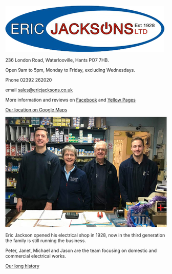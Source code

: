 ![Jacksons Logo](EricJacksons-logo-transparent.png)


236 London Road, Waterlooville, Hants PO7 7HB.

Open 9am to 5pm, Monday to Friday, excluding Wednesdays.

Phone 02392 262020

email <sales@ericjacksons.co.uk>

More information and reviews on [Facebook](https://www.facebook.com/ericjacksons/) and [Yellow Pages](https://www.yell.com/biz/eric-jackson-s-ltd-waterlooville-2660719/) 

[Our location on Google Maps](https://www.google.co.uk/maps/place/236+London+Rd,+Waterlooville+PO7+7HB/@50.8781912,-1.0337147,3a,75y,132.99h,88.55t/data=!3m10!1e1!3m8!1sZ-Eg5gKCq3AdhyTJh2Q3BA!2e0!3e11!7i13312!8i6656!9m2!1b1!2i39!4m5!3m4!1s0x4874437730f0e769:0x49e15748caa8d957!8m2!3d50.87814!4d-1.033643)

![Jackson_team](EJacksons.jpg)

Eric Jackson opened his electrical shop in 1928, now in the third generation the family is still running the business.

Peter, Janet, Michael and Jason are the team focusing on domestic and commercial electrical works.

[Our long history](HISTORY.md)
